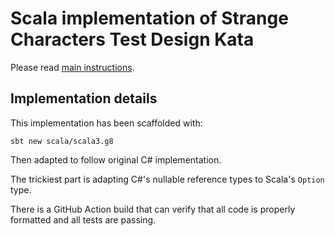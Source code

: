 # Scala implementation of Strange Characters Test Design Kata

Please read [main instructions](../README.md).

## Implementation details

This implementation has been scaffolded with:

```shell
sbt new scala/scala3.g8
```

Then adapted to follow original C# implementation.

The trickiest part is adapting C#'s nullable reference types to Scala's `Option` type.

There is a GitHub Action build that can verify that all code is properly formatted and all tests are passing.
